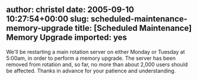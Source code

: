 author: christel
date: 2005-09-10 10:27:54+00:00
slug: scheduled-maintenance-memory-upgrade
title: [Scheduled Maintenance] Memory Upgrade
imported: yes
---
We'll be restarting a main rotation server on either Monday or Tuesday at   5:00am, in order to perform a memory upgrade. The server has been removed   from rotation and, so far, no more than about 2,000 users should be   affected. Thanks in advance for your patience and understanding.
